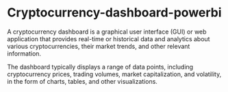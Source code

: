 # Cryptocurrency-dashboard-powerbi
  A cryptocurrency dashboard is a graphical user interface (GUI) or web application that provides real-time or historical data and analytics about various cryptocurrencies, their market trends, and other relevant information.

The dashboard typically displays a range of data points, including cryptocurrency prices, trading volumes, market capitalization, and volatility, in the form of charts, tables, and other visualizations.
